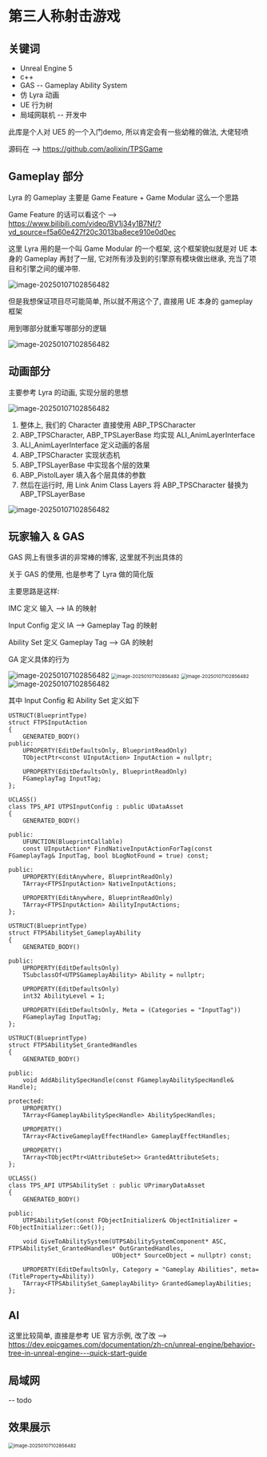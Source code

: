 # 第三人称射击游戏

## 关键词

+ Unreal Engine 5
+ c++
+ GAS -- Gameplay Ability System
+ 仿 Lyra 动画
+ UE 行为树
+ 局域网联机 -- 开发中



此库是个人对 UE5 的一个入门demo, 所以肯定会有一些幼稚的做法, 大佬轻喷

源码在 --> https://github.com/aolixin/TPSGame



## Gameplay 部分

Lyra 的 Gameplay 主要是 Game Feature + Game Modular 这么一个思路

Game Feature 的话可以看这个 --> https://www.bilibili.com/video/BV1j34y1B7Nf/?vd_source=f5a60e427f20c3013ba8ece910e0d0ec

这里 Lyra 用的是一个叫 Game Modular 的一个框架, 这个框架貌似就是对 UE 本身的 Gameplay 再封了一层, 它对所有涉及到的引擎原有模块做出继承, 充当了项目和引擎之间的缓冲带.

<img src="img\gameplay1.png" alt="image-20250107102856482" style="zoom:100%;" />

但是我想保证项目尽可能简单, 所以就不用这个了, 直接用 UE 本身的 gameplay 框架

用到哪部分就重写哪部分的逻辑

<img src="img\gameplay2.png" alt="image-20250107102856482" style="zoom:100%;" />

## 动画部分

主要参考 Lyra 的动画, 实现分层的思想

<img src="img\donghua1.png" alt="image-20250107102856482" style="zoom:100%;" />

1. 整体上, 我们的 Character 直接使用 ABP_TPSCharacter
2. ABP_TPSCharacter, ABP_TPSLayerBase 均实现 ALI_AnimLayerInterface
3. ALI_AnimLayerInterface 定义动画的各层
4. ABP_TPSCharacter 实现状态机
5. ABP_TPSLayerBase 中实现各个层的效果
6. ABP_PistolLayer 填入各个层具体的参数
7. 然后在运行时, 用 Link Anim Class Layers 将 ABP_TPSCharacter 替换为  ABP_TPSLayerBase 

<img src="img\donghua2.png" alt="image-20250107102856482" style="zoom:100%;" />





## 玩家输入 & GAS

GAS 网上有很多讲的非常棒的博客, 这里就不列出具体的

关于 GAS 的使用, 也是参考了 Lyra 做的简化版

主要思路是这样:

IMC 定义 输入 --> IA 的映射

Input Config 定义 IA --> Gameplay Tag 的映射

Ability Set 定义 Gameplay Tag --> GA 的映射

GA 定义具体的行为



<img src="img\gas1.png" alt="image-20250107102856482" style="zoom:100%;" />



<img src="img\gas2.png" alt="image-20250107102856482" style="zoom:67%;" />



<img src="img\gas3.png" alt="image-20250107102856482" style="zoom:67%;" />

<img src="img\gas4.png" alt="image-20250107102856482" style="zoom:100%;" />



其中 Input Config 和 Ability Set 定义如下

```
USTRUCT(BlueprintType)
struct FTPSInputAction
{
    GENERATED_BODY()
public:
    UPROPERTY(EditDefaultsOnly, BlueprintReadOnly)
    TObjectPtr<const UInputAction> InputAction = nullptr;

    UPROPERTY(EditDefaultsOnly, BlueprintReadOnly)
    FGameplayTag InputTag;
};

UCLASS()
class TPS_API UTPSInputConfig : public UDataAsset
{
    GENERATED_BODY()

public:
    UFUNCTION(BlueprintCallable)
    const UInputAction* FindNativeInputActionForTag(const FGameplayTag& InputTag, bool bLogNotFound = true) const;

public:
    UPROPERTY(EditAnywhere, BlueprintReadOnly)
    TArray<FTPSInputAction> NativeInputActions;

    UPROPERTY(EditAnywhere, BlueprintReadOnly)
    TArray<FTPSInputAction> AbilityInputActions;
};
```





```
USTRUCT(BlueprintType)
struct FTPSAbilitySet_GameplayAbility
{
    GENERATED_BODY()

public:
    UPROPERTY(EditDefaultsOnly)
    TSubclassOf<UTPSGameplayAbility> Ability = nullptr;

    UPROPERTY(EditDefaultsOnly)
    int32 AbilityLevel = 1;

    UPROPERTY(EditDefaultsOnly, Meta = (Categories = "InputTag"))
    FGameplayTag InputTag;
};

USTRUCT(BlueprintType)
struct FTPSAbilitySet_GrantedHandles
{
    GENERATED_BODY()

public:
    void AddAbilitySpecHandle(const FGameplayAbilitySpecHandle& Handle);

protected:
    UPROPERTY()
    TArray<FGameplayAbilitySpecHandle> AbilitySpecHandles;

    UPROPERTY()
    TArray<FActiveGameplayEffectHandle> GameplayEffectHandles;

    UPROPERTY()
    TArray<TObjectPtr<UAttributeSet>> GrantedAttributeSets;
};

UCLASS()
class TPS_API UTPSAbilitySet : public UPrimaryDataAsset
{
    GENERATED_BODY()

public:
    UTPSAbilitySet(const FObjectInitializer& ObjectInitializer = FObjectInitializer::Get());

    void GiveToAbilitySystem(UTPSAbilitySystemComponent* ASC, FTPSAbilitySet_GrantedHandles* OutGrantedHandles,
                             UObject* SourceObject = nullptr) const;

    UPROPERTY(EditDefaultsOnly, Category = "Gameplay Abilities", meta=(TitleProperty=Ability))
    TArray<FTPSAbilitySet_GameplayAbility> GrantedGameplayAbilities;
};
```



## AI

这里比较简单, 直接是参考 UE 官方示例, 改了改 --> https://dev.epicgames.com/documentation/zh-cn/unreal-engine/behavior-tree-in-unreal-engine---quick-start-guide





## 局域网

-- todo





## 效果展示

<img src="img\xiaoguo1.png" alt="image-20250107102856482" style="zoom:67%;" />
